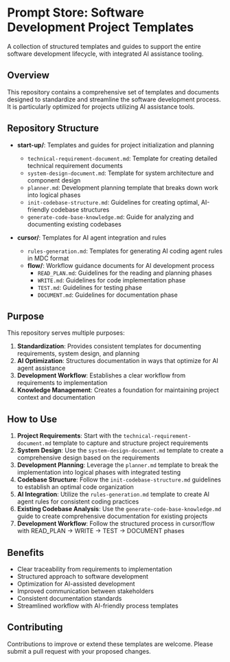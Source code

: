# Prompt Store: Software Development Project Templates

A collection of structured templates and guides to support the entire software development lifecycle, with integrated AI assistance tooling.

## Overview

This repository contains a comprehensive set of templates and documents designed to standardize and streamline the software development process. It is particularly optimized for projects utilizing AI assistance tools.

## Repository Structure

- **start-up/**: Templates and guides for project initialization and planning
  - `technical-requirement-document.md`: Template for creating detailed technical requirement documents
  - `system-design-document.md`: Template for system architecture and component design
  - `planner.md`: Development planning template that breaks down work into logical phases
  - `init-codebase-structure.md`: Guidelines for creating optimal, AI-friendly codebase structures
  - `generate-code-base-knowledge.md`: Guide for analyzing and documenting existing codebases

- **cursor/**: Templates for AI agent integration and rules
  - `rules-generation.md`: Templates for generating AI coding agent rules in MDC format
  - **flow/**: Workflow guidance documents for AI development process
    - `READ_PLAN.md`: Guidelines for the reading and planning phases
    - `WRITE.md`: Guidelines for code implementation phase
    - `TEST.md`: Guidelines for testing phase
    - `DOCUMENT.md`: Guidelines for documentation phase

## Purpose

This repository serves multiple purposes:

1. **Standardization**: Provides consistent templates for documenting requirements, system design, and planning
2. **AI Optimization**: Structures documentation in ways that optimize for AI agent assistance
3. **Development Workflow**: Establishes a clear workflow from requirements to implementation
4. **Knowledge Management**: Creates a foundation for maintaining project context and documentation

## How to Use

1. **Project Requirements**: Start with the `technical-requirement-document.md` template to capture and structure project requirements
2. **System Design**: Use the `system-design-document.md` template to create a comprehensive design based on the requirements
3. **Development Planning**: Leverage the `planner.md` template to break the implementation into logical phases with integrated testing
4. **Codebase Structure**: Follow the `init-codebase-structure.md` guidelines to establish an optimal code organization
5. **AI Integration**: Utilize the `rules-generation.md` template to create AI agent rules for consistent coding practices
6. **Existing Codebase Analysis**: Use the `generate-code-base-knowledge.md` guide to create comprehensive documentation for existing projects
7. **Development Workflow**: Follow the structured process in cursor/flow with READ_PLAN → WRITE → TEST → DOCUMENT phases

## Benefits

- Clear traceability from requirements to implementation
- Structured approach to software development
- Optimization for AI-assisted development
- Improved communication between stakeholders
- Consistent documentation standards
- Streamlined workflow with AI-friendly process templates

## Contributing

Contributions to improve or extend these templates are welcome. Please submit a pull request with your proposed changes.

